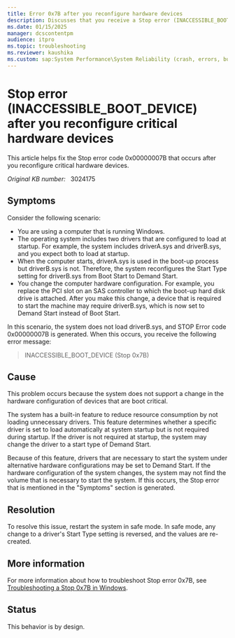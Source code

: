 ```yaml
---
title: Error 0x7B after you reconfigure hardware devices
description: Discusses that you receive a Stop error (INACCESSIBLE_BOOT_DEVICE) after you reconfigure critical hardware devices.
ms.date: 01/15/2025
manager: dcscontentpm
audience: itpro
ms.topic: troubleshooting
ms.reviewer: kaushika
ms.custom: sap:System Performance\System Reliability (crash, errors, bug check or Blue Screen, unexpected reboot), csstroubleshoot
---
```

# Stop error (INACCESSIBLE_BOOT_DEVICE) after you reconfigure critical hardware devices

This article helps fix the Stop error code 0x00000007B that occurs after you reconfigure critical hardware devices.

_Original KB number:_ &nbsp; 3024175

## Symptoms

Consider the following scenario:

- You are using a computer that is running Windows.
- The operating system includes two drivers that are configured to load at startup. For example, the system includes driverA.sys and driverB.sys, and you expect both to load at startup.
- When the computer starts, driverA.sys is used in the boot-up process but driverB.sys is not. Therefore, the system reconfigures the Start Type setting for driverB.sys from Boot Start to Demand Start.
- You change the computer hardware configuration. For example, you replace the PCI slot on an SAS controller to which the boot-up hard disk drive is attached. After you make this change, a device that is required to start the machine may require driverB.sys, which is now set to Demand Start instead of Boot Start.

In this scenario, the system does not load driverB.sys, and STOP Error code 0x00000007B is generated. When this occurs, you receive the following error message:

> INACCESSIBLE_BOOT_DEVICE (Stop 0x7B)

## Cause

This problem occurs because the system does not support a change in the hardware configuration of devices that are boot critical.

The system has a built-in feature to reduce resource consumption by not loading unnecessary drivers. This feature determines whether a specific driver is set to load automatically at system startup but is not required during startup. If the driver is not required at startup, the system may change the driver to a start type of Demand Start.

Because of this feature, drivers that are necessary to start the system under alternative hardware configurations may be set to Demand Start. If the hardware configuration of the system changes, the system may not find the volume that is necessary to start the system. If this occurs, the Stop error that is mentioned in the "Symptoms" section is generated.

## Resolution

To resolve this issue, restart the system in safe mode. In safe mode, any change to a driver's Start Type setting is reversed, and the values are re-created.

## More information

For more information about how to troubleshoot Stop error 0x7B, see [Troubleshooting a Stop 0x7B in Windows](/archive/blogs/askcore/troubleshooting-a-stop-0x7b-in-windows).

## Status

This behavior is by design.
